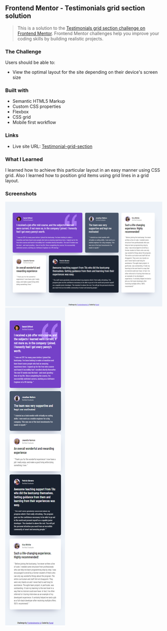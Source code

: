 ## Frontend Mentor - Testimonials grid section solution

> This is a solution to the [Testimonials grid section challenge on Frontend Mentor](https://www.frontendmentor.io/challenges/testimonials-grid-section-Nnw6J7Un7). Frontend Mentor challenges help you improve your coding skills by building realistic projects. 

### The Challenge

Users should be able to:
- View the optimal layout for the site depending on their device's screen size

### Built with

- Semantic HTML5 Markup
- Custom CSS properties
- Flexbox
- CSS grid 
- Mobile first workflow

### Links

- Live site URL: [Testimonial-grid-section](https://kunalbagnial.github.io/Testimonial-grid-section/)

### What I Learned

I learned how to achieve this particular layout in an easy manner using CSS grid. Also I learned how to position grid items using grid lines in a grid layout.

### Screenshots

![screenshot for desktop design](./images/screenshot-desktop.png)
![screenshot for mobile design](./images/screenshot-mobile.png)
